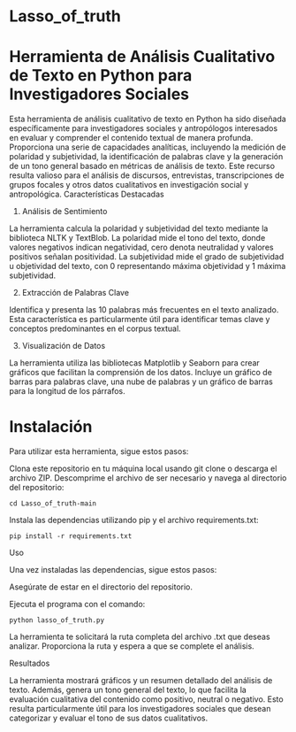 # Lasso_of_truth

# Herramienta de Análisis Cualitativo de Texto en Python para Investigadores Sociales

Esta herramienta de análisis cualitativo de texto en Python ha sido diseñada específicamente para investigadores sociales y antropólogos interesados en evaluar y comprender el contenido textual de manera profunda. Proporciona una serie de capacidades analíticas, incluyendo la medición de polaridad y subjetividad, la identificación de palabras clave y la generación de un tono general basado en métricas de análisis de texto. Este recurso resulta valioso para el análisis de discursos, entrevistas, transcripciones de grupos focales y otros datos cualitativos en investigación social y antropológica.
Características Destacadas

1. Análisis de Sentimiento

La herramienta calcula la polaridad y subjetividad del texto mediante la biblioteca NLTK y TextBlob. La polaridad mide el tono del texto, donde valores negativos indican negatividad, cero denota neutralidad y valores positivos señalan positividad. La subjetividad mide el grado de subjetividad u objetividad del texto, con 0 representando máxima objetividad y 1 máxima subjetividad.

2. Extracción de Palabras Clave

Identifica y presenta las 10 palabras más frecuentes en el texto analizado. Esta característica es particularmente útil para identificar temas clave y conceptos predominantes en el corpus textual.

3. Visualización de Datos

La herramienta utiliza las bibliotecas Matplotlib y Seaborn para crear gráficos que facilitan la comprensión de los datos. Incluye un gráfico de barras para palabras clave, una nube de palabras y un gráfico de barras para la longitud de los párrafos.

# Instalación

Para utilizar esta herramienta, sigue estos pasos:

Clona este repositorio en tu máquina local usando git clone o descarga el archivo ZIP.
Descomprime el archivo de ser necesario y navega al directorio del repositorio:

    cd Lasso_of_truth-main

Instala las dependencias utilizando pip y el archivo requirements.txt:

    pip install -r requirements.txt

Uso

Una vez instaladas las dependencias, sigue estos pasos:

  Asegúrate de estar en el directorio del repositorio.

  Ejecuta el programa con el comando:

    python lasso_of_truth.py

  La herramienta te solicitará la ruta completa del archivo .txt que deseas analizar. Proporciona la ruta y espera a que se complete el análisis.

Resultados

La herramienta mostrará gráficos y un resumen detallado del análisis de texto. Además, genera un tono general del texto, lo que facilita la evaluación cualitativa del contenido como positivo, neutral o negativo. Esto resulta particularmente útil para los investigadores sociales que desean categorizar y evaluar el tono de sus datos cualitativos.



